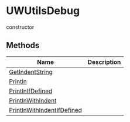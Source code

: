 # UWUtilsDebug

<span class="badge badge-secondary">constructor</span>

## Methods
| Name | Description |
| ---- | ----------- |
| [GetIndentString](UWUtilsDebug.GetIndentString.html) |  |
| [Println](UWUtilsDebug.Println.html) |  |
| [PrintlnIfDefined](UWUtilsDebug.PrintlnIfDefined.html) |  |
| [PrintlnWithIndent](UWUtilsDebug.PrintlnWithIndent.html) |  |
| [PrintlnWithIndentIfDefined](UWUtilsDebug.PrintlnWithIndentIfDefined.html) |  |